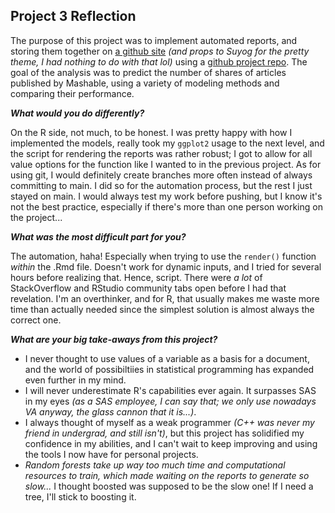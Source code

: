 ##  Project 3 Reflection

The purpose of this project was to implement automated reports, and storing them together on [a github site](https://suyogd9.github.io/ST558-Project-3/) _(and props to Suyog for the pretty theme, I had nothing to do with that lol)_ using a [github project repo](https://github.com/Suyogd9/ST558-Project-3). The goal of the analysis was to predict the number of shares of articles published by Mashable, using a variety of modeling methods and comparing their performance.

_**What would you do differently?**_

On the R side, not much, to be honest. I was pretty happy with how I implemented the models, really took my `ggplot2` usage to the next level, and the script for rendering the reports was rather robust; I got to allow for all value options for the function like I wanted to in the previous project. As for using git, I would definitely create branches more often instead of always committing to main. I did so for the automation process, but the rest I just stayed on main. I would always test my work before pushing, but I know it's not the best practice, especially if there's more than one person working on the project...

_**What was the most difficult part for you?**_

The automation, haha! Especially when trying to use the `render()` function _within_ the .Rmd file. Doesn't work for dynamic inputs, and I tried for several hours before realizing that. Hence, script. There were _a lot_ of StackOverflow and RStudio community tabs open before I had that revelation. I'm an overthinker, and for R, that usually makes me waste more time than actually needed since the simplest solution is almost always the correct one.

_**What are your big take-aways from this project?**_

- I never thought to use values of a variable as a basis for a document, and the world of possibiltiies in statistical programming has expanded even further in my mind.
- I will never underestimate R's capabilities ever again. It surpasses SAS in my eyes _(as a SAS employee, I can say that; we only use nowadays VA anyway, the glass cannon that it is...)_.
- I always thought of myself as a weak programmer _(C++ was never my friend in undergrad, and still isn't)_, but this project has solidified my confidence in my abilities, and I can't wait to keep improving and using the tools I now have for personal projects.
- _Random forests take up way too much time and computational resources to train, which made waiting on the reports to generate so slow..._ I thought boosted was supposed to be the slow one! If I need a tree, I'll stick to boosting it.
